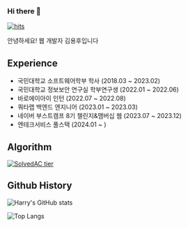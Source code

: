 ### Hi there 👋

[![hits](https://myhits.vercel.app/api/hit/https%3A%2F%2Fgithub.com%2Frladydgn?color=blue&label=hits&size=small)](https://myhits.vercel.app)

<p>안녕하세요! 웹 개발자 김용후입니다</p>

<h2>Experience</h2>

- 국민대학교 소프트웨어학부 학사 (2018.03 ~ 2023.02)   
- 국민대학교 정보보안 연구실 학부연구생 (2022.01 ~ 2022.06)  
- 바로에이아이 인턴 (2022.07 ~ 2022.08)  
- 쿼타랩 백엔드 엔지니어 (2023.01 ~ 2023.03)  
- 네이버 부스트캠프 8기 챌린지&맴버십 웹 (2023.07 ~ 2023.12)  
- 엔테크서비스 풀스택 (2024.01 ~ )

<h2>Algorithm</h2>

[![SolvedAC tier](http://mazassumnida.wtf/api/v2/generate_badge?boj=dhdgn)](https://solved.ac/dhdgn)

<h2>Github History</h2>

![Harry's GitHub stats](https://github-readme-stats.vercel.app/api?username=rladydgn&show_icons=true&theme=transparent)

![Top Langs](https://github-readme-stats.vercel.app/api/top-langs/?username=rladydgn&layout=compact&theme=transparent)
